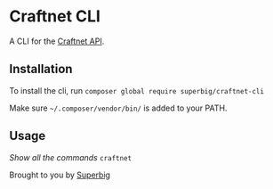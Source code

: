 # Craftnet CLI

A CLI for the [Craftnet API](https://docs.api.craftcms.com/).

## Installation

To install the cli, run `composer global require superbig/craftnet-cli`

Make sure `~/.composer/vendor/bin/` is added to your PATH.

## Usage
*Show all the commands*
`craftnet`

Brought to you by [Superbig](https://superbig.co)
